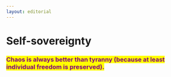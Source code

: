 ```yaml
---
layout: editorial
---
```


# Self-sovereignty

### <mark style="color:purple;">Chaos is always better than tyranny (because at least individual freedom is preserved).</mark>

